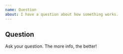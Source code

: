 ```yaml
---
name: Question
about: I have a question about how something works.
---
```


## Question

Ask your question. The more info, the better!
